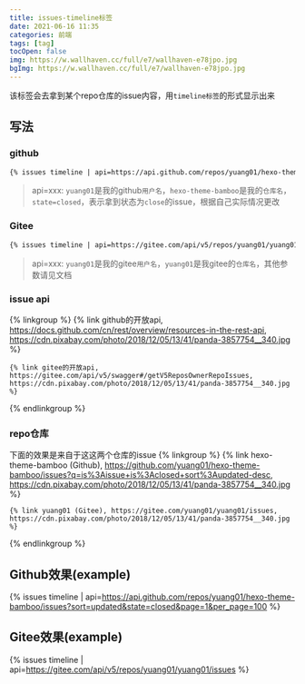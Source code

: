 ```yaml
---
title: issues-timeline标签
date: 2021-06-16 11:35
categories: 前端
tags: [tag]
tocOpen: false
img: https://w.wallhaven.cc/full/e7/wallhaven-e78jpo.jpg
bgImg: https://w.wallhaven.cc/full/e7/wallhaven-e78jpo.jpg
---
```

该标签会去拿到某个repo仓库的issue内容，用`timeline标签`的形式显示出来
## 写法
### github
```markdown
{% issues timeline | api=https://api.github.com/repos/yuang01/hexo-theme-bamboo/issues?sort=updated&state=closed&page=1&per_page=100 %}
```
> api=xxx:
>`yuang01`是我的github`用户名`，`hexo-theme-bamboo`是我的`仓库名`，`state=closed`，表示拿到状态为`close`的issue，根据自己实际情况更改

### Gitee
```markdown
{% issues timeline | api=https://gitee.com/api/v5/repos/yuang01/yuang01/issues %}
```
> api=xxx:
> `yuang01`是我的gitee`用户名`，`yuang01`是我gitee的`仓库名`，其他参数请见文档

### issue api
{% linkgroup %}
    {% link github的开放api, https://docs.github.com/cn/rest/overview/resources-in-the-rest-api, https://cdn.pixabay.com/photo/2018/12/05/13/41/panda-3857754__340.jpg %}

    {% link gitee的开放api, https://gitee.com/api/v5/swagger#/getV5ReposOwnerRepoIssues, https://cdn.pixabay.com/photo/2018/12/05/13/41/panda-3857754__340.jpg %}
{% endlinkgroup %}

### repo仓库
下面的效果是来自于这这两个仓库的issue
{% linkgroup %}
    {% link hexo-theme-bamboo (Github), https://github.com/yuang01/hexo-theme-bamboo/issues?q=is%3Aissue+is%3Aclosed+sort%3Aupdated-desc, https://cdn.pixabay.com/photo/2018/12/05/13/41/panda-3857754__340.jpg %}

    {% link yuang01 (Gitee), https://gitee.com/yuang01/yuang01/issues, https://cdn.pixabay.com/photo/2018/12/05/13/41/panda-3857754__340.jpg %}
{% endlinkgroup %}
## Github效果(example)
{% issues timeline | api=https://api.github.com/repos/yuang01/hexo-theme-bamboo/issues?sort=updated&state=closed&page=1&per_page=100 %}

## Gitee效果(example)
{% issues timeline | api=https://gitee.com/api/v5/repos/yuang01/yuang01/issues %}
